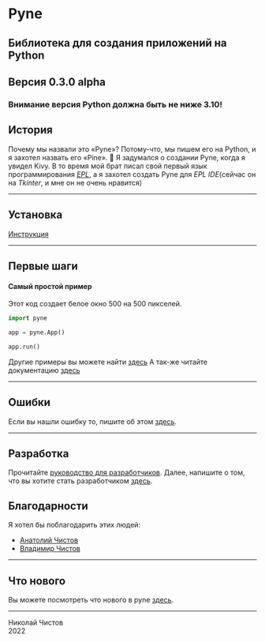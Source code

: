 # Pyne
## Библиотека для создания приложений на Python
## Версия 0.3.0 alpha

### Внимание версия Python должна быть не ниже 3.10!

## История
Почему мы назвали это «Pyne»? Потому-что, мы пишем его на Python, и я захотел назвать его «Pine». 🌳
Я задумался о создании Pyne, когда я увидел Kivy.
В то время мой брат писал свой первый язык программирования [_EPL_](https://gitflic.ru/project/wchistow/elementary),
а я захотел создать Pyne для _EPL IDE_(сейчас он на _Tkinter_, и мне он не очень нравится)

----

## Установка
[Инструкция](https://gitflic.ru/project/pyne/pyne/blob?file=INSTALLING.md)

----

## Первые шаги
#### Самый простой пример
Этот код создает белое окно 500 на 500 пикселей.
```python
import pyne

app = pyne.App()

app.run()
```
Другие примеры вы можете найти [здесь](https://gitflic.ru/project/pyne/pyne/file?file=examples)
А так-же читайте документацию [здесь](https://pyne-docs.gitflic.space/)

---

## Ошибки

Если вы нашли ошибку то, пишите об этом [здесь](https://gitflic.ru/project/pyne/pyne/issue).

---

## Разработка
Прочитайте [руководство для разработчиков](https://gitflic.ru/project/pyne/pyne/blob?file=DEVELOPERS_GUIDE.md).
Далее, напишите о том, что вы хотите стать разработчиком [здесь](https://gitflic.ru/project/pyne/pyne/issue).

## Благодарности

Я хотел бы поблагодарить этих людей:
 + [Анатолий Чистов](https://gitflic.ru/user/codefather)
 + [Владимир Чистов](https://gitflic.ru/user/wchistow)

---

## Что нового

Вы можете посмотреть что нового в pyne [здесь](https://gitflic.ru/project/pyne/pyne/blob?file=WHATS_NEW.md).

---

Николай Чистов\
2022
